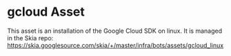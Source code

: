 gcloud Asset
============

This asset is an installation of the Google Cloud SDK on linux.
It is managed in the Skia repo:
https://skia.googlesource.com/skia/+/master/infra/bots/assets/gcloud_linux
